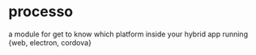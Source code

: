 # processo

a module for get to know which platform inside your hybrid app running {web, electron, cordova}

